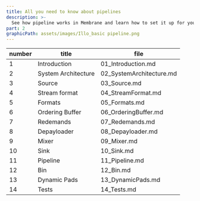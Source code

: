 ```yaml
---
title: All you need to know about pipelines
description: >-
  See how pipeline works in Membrane and learn how to set it up for you
part: 2
graphicPath: assets/images/Illo_basic pipeline.png
---
```


| number | title               | file                     |
| ------ | ------------------- | ------------------------ |
| 1      | Introduction        | 01_Introduction.md       |
| 2      | System Architecture | 02_SystemArchitecture.md |
| 3      | Source              | 03_Source.md             |
| 4      | Stream format       | 04_StreamFormat.md       |
| 5      | Formats             | 05_Formats.md            |
| 6      | Ordering Buffer     | 06_OrderingBuffer.md     |
| 7      | Redemands           | 07_Redemands.md          |
| 8      | Depayloader         | 08_Depayloader.md        |
| 9      | Mixer               | 09_Mixer.md              |
| 10     | Sink                | 10_Sink.md               |
| 11     | Pipeline            | 11_Pipeline.md           |
| 12     | Bin                 | 12_Bin.md                |
| 13     | Dynamic Pads        | 13_DynamicPads.md        |
| 14     | Tests               | 14_Tests.md              |
